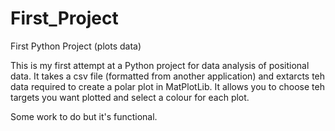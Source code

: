 # First_Project
First Python Project (plots data)

This is my first attempt at a Python project for data analysis of positional data.
It takes a csv file (formatted from another application) and extarcts teh data required to create a polar plot in MatPlotLib.
It allows you to choose teh targets you want plotted and select a colour for each plot.

Some work to do but it's functional.
